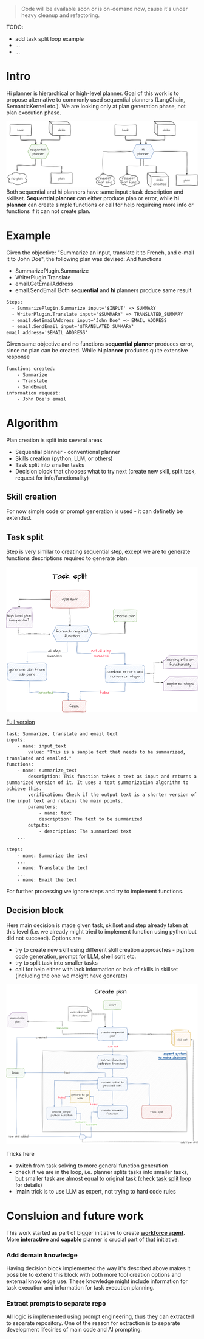 > Code will be available soon or is on-demand now, cause it's under heavy cleanup and refactoring. 

TODO:
- add task split loop example
- ...
- ...


# Intro
Hi planner is hierarchical or high-level planner.
Goal of this work is to propose alternative to commonly used sequential planners (LangChain, SemanticKernel etc.). 
We are looking only at plan generation phase, not plan execution phase.


![sequential vs hi planners](assets/sequential_vs_hi_planners.png)
Both sequential and hi planners have same input : task description and skillset.
__Sequential planner__ can either produce plan or error, while __hi planner__ can create simple functions or call for help requireing more info or functions if it can not create plan.

# Example

Given the objective: "Summarize an input, translate it to French, and e-mail it to John Doe", the following plan was devised:
And functions
  - SummarizePlugin.Summarize
  - WriterPlugin.Translate
  - email.GetEmailAddress
  - email.SendEmail
Both __sequential__ and __hi__ planners produce same result

```
Steps:
  - SummarizePlugin.Summarize input='$INPUT' => SUMMARY
  - WriterPlugin.Translate input='$SUMMARY' => TRANSLATED_SUMMARY
  - email.GetEmailAddress input='John Doe' => EMAIL_ADDRESS
  - email.SendEmail input='$TRANSLATED_SUMMARY' email_address='$EMAIL_ADDRESS'
```
Given same objective and no functions __sequential planner__ produces error, since no plan can be created. While __hi planner__ produces quite extensive response

```
functions created:
    - Summarize
    - Translate
    - SendEmaiL
information request:
    - John Doe's email
```

# Algorithm

Plan creation is split into several areas
- Sequential planner - conventional planner
- Skills creation (python, LLM, or others)
- Task split into smaller tasks
- Decision block that chooses what to try next (create new skill, split task, request for info/functionality)

## Skill creation
For now simple code or prompt generation is used - it can definetly be extended.

## Task split
Step is very similar to creating sequential step, except we are to generate functions descriptions required to generate plan.

![task split](/assets/task_split.png)

[Full version](/docs/task_split_example_1.md)

```
task: Summarize, translate and email text
inputs:
    - name: input_text
        value: "This is a sample text that needs to be summarized, translated and emailed."
functions: 
    - name: summarize_text
        description: This function takes a text as input and returns a summarized version of it. It uses a text summarization algorithm to achieve this.
        verification: Check if the output text is a shorter version of the input text and retains the main points.
        parameters:
            - name: text
            description: The text to be summarized
        outputs:
            - description: The summarized text
    ...

steps:
    - name: Summarize the text
    ...
    - name: Translate the text
    ...
    - name: Email the text
```

For further processing we ignore steps and try to implement functions.


## Decision block
Here main decision is made given task, skillset and step already taken at this level (i.e. we already might tried to implement function using python but did not succeed).
Options are
- try to create new skill using different skill creation approaches - python code generation, prompt for LLM, shell scrit etc.
- try to split task into smaller tasks
- call for help either with lack information or lack of skills in skillset (including the one we moight have generate)

![decision making](/assets/create_plan.png)

Tricks here 
- switch from task solving to more general function generation
- check if we are in the loop, i.e. planner splits tasks into smaller tasks, but smaller task are almost equal to original task (check [task split loop](/docs/task_split_loop.md) for details)
- !__main__ trick is to use LLM as expert, not trying to hard code rules


# Consluion and future work
This work started as part of bigger initiative to create [__workforce agent__](https://skaska.pro/workforce-agent). More __interactive__ and __capable__ planner is crucial part of that initiative.

### Add domain knowledge
Having decision block implemented the way it's descrbed above makes it possible to extend this block with both more tool creation options and external knowledge use. These knowledge might include information for task execution and information for task execution planning.  

### Extract prompts to separate repo
All logic is implemented using prompt engineering, thus they can extracted to separate repository. 
One of the reason for extraction is to separate development lifecirles of main code and AI prompting.







